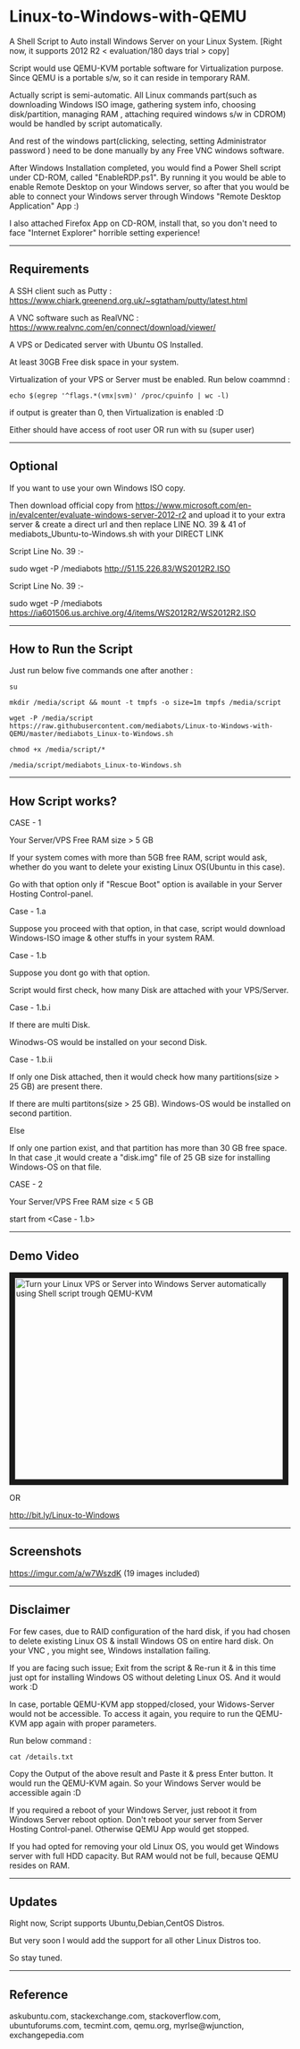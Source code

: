 # Linux-to-Windows-with-QEMU

A Shell Script to Auto install Windows Server on your Linux System. [Right now, it supports 2012 R2 < evaluation/180 days trial > copy]

Script would use QEMU-KVM portable software for Virtualization purpose.
Since QEMU is a portable s/w, so it can reside in temporary RAM.

Actually script is semi-automatic.
All Linux commands part(such as downloading Windows ISO image, gathering system info, choosing disk/partition, managing RAM , attaching required windows s/w in CDROM) would be handled by script automatically.

And rest of the windows part(clicking, selecting, setting Administrator password ) need to be done manually by any Free VNC windows software.

After Windows Installation completed, you would find a Power Shell script under CD-ROM, called "EnableRDP.ps1".
By running it you would be able to enable Remote Desktop on your Windows server, so after that you would be able to connect your Windows server through Windows "Remote Desktop Application" App :)

I also attached Firefox App on CD-ROM, install that, so you don't need to face "Internet Explorer" horrible setting experience!

---

## Requirements
A SSH client such as Putty : https://www.chiark.greenend.org.uk/~sgtatham/putty/latest.html

A VNC software such as RealVNC : https://www.realvnc.com/en/connect/download/viewer/

A VPS or Dedicated server with Ubuntu OS Installed.

At least 30GB Free disk space in your system.

Virtualization of your VPS or Server must be enabled.
Run below coammnd :

`echo $(egrep '^flags.*(vmx|svm)' /proc/cpuinfo | wc -l)`

if output is greater than 0, then Virtualization is enabled :D

Either should have access of root user OR run with su (super user) 

---

## Optional

If you want to use your own Windows ISO copy.

Then download official copy from https://www.microsoft.com/en-in/evalcenter/evaluate-windows-server-2012-r2 and upload it to your extra server & create a direct url and then replace LINE NO. 39 & 41 of mediabots_Ubuntu-to-Windows.sh with your DIRECT LINK

Script Line No. 39 :-

sudo wget -P /mediabots http://51.15.226.83/WS2012R2.ISO

Script Line No. 39 :-

sudo wget -P /mediabots https://ia601506.us.archive.org/4/items/WS2012R2/WS2012R2.ISO

---

## How to Run the Script

Just run below five commands one after another :

`su`

`mkdir /media/script && mount -t tmpfs -o size=1m tmpfs /media/script`

`wget -P /media/script https://raw.githubusercontent.com/mediabots/Linux-to-Windows-with-QEMU/master/mediabots_Linux-to-Windows.sh`

`chmod +x /media/script/*`

`/media/script/mediabots_Linux-to-Windows.sh`

---

## How Script works?

CASE - 1

Your Server/VPS Free RAM size > 5 GB

If your system comes with more than 5GB free RAM, script would ask, whether do you want to delete your existing Linux OS(Ubuntu in this case).

Go with that option only if "Rescue Boot" option is available in your Server Hosting Control-panel.

  Case - 1.a

  Suppose you proceed with that option, in that case, script would download Windows-ISO image & other stuffs in your system RAM.
  
  Case - 1.b
  
  Suppose you dont go with that option.
  
  Script would first check, how many Disk are attached with your VPS/Server.
    
   Case - 1.b.i  
   
   If there are multi Disk.
   
   Winodws-OS would be installed on your second Disk.
   
   Case - 1.b.ii
   
   If only one Disk attached, then it would check how many partitions(size > 25 GB) are present there.
   
   If there are multi partitons(size > 25 GB). Windows-OS would be installed on second partition.
   
   Else
   
   If only one partion exist, and that partition has more than 30 GB free space. In that case ,it would create a "disk.img" file of 25 GB size for installing Windows-OS on that file.

CASE - 2

Your Server/VPS Free RAM size < 5 GB
  
  start from <Case - 1.b>

---

## Demo Video

<a href="http://www.youtube.com/watch?feature=player_embedded&v=84gVQXXJF8A" target="_blank"><img src="http://img.youtube.com/vi/84gVQXXJF8A/0.jpg" 
alt="Turn your Linux VPS or Server into Windows Server automatically using Shell script trough QEMU-KVM" width="480" height="360" border="10" /></a>

OR

http://bit.ly/Linux-to-Windows

---

## Screenshots

https://imgur.com/a/w7WszdK (19 images included)

---

## Disclaimer

For few cases, due to RAID configuration of the hard disk, if you had chosen to delete existing Linux OS & install Windows OS on entire hard disk.
On your VNC , you might see, Windows installation failing.

If you are facing such issue; Exit from the script & Re-run it & in this time just opt for installing Windows OS without deleting Linux OS. And it would work :D

In case, portable QEMU-KVM app stopped/closed, your Widows-Server would not be accessible.
To access it again, you require to run the QEMU-KVM app again with proper parameters.

Run below command :

`cat /details.txt`

Copy the Output of the above result and Paste it & press Enter button.
It would run the QEMU-KVM again. So your Windows Server would be accessible again :D

If you required a reboot of your Windows Server, just reboot it from Windows Server reboot option. 
Don't reboot your server from Server Hosting Control-panel. Otherwise QEMU App would get stopped.

If you had opted for removing your old Linux OS, you would get Windows server with full HDD capacity.
But RAM would not be full, because QEMU resides on RAM.

---
## Updates

Right now, Script supports Ubuntu,Debian,CentOS Distros.

But very soon I would add the support for all other Linux Distros too.

So stay tuned.

---

## Reference

askubuntu.com, stackexchange.com, stackoverflow.com, ubuntuforums.com, tecmint.com, qemu.org, myrlse@wjunction, exchangepedia.com 

